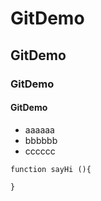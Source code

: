 # GitDemo
## GitDemo
### GitDemo
#### GitDemo

- aaaaaa
- bbbbbb
- cccccc

```
function sayHi (){

}
```
